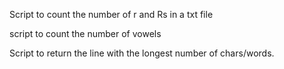 Script to count the number of r and Rs in a txt file

script to count the number of vowels

Script to return the line with the longest number of chars/words.
